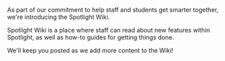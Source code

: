 As part of our commitment to help staff and students get smarter together, we're introducing the Spotlight Wiki.

Spotlight Wiki is a place where staff can read about new features within Spotlight, as well as how-to guides for getting things done.

We'll keep you posted as we add more content to the Wiki!
